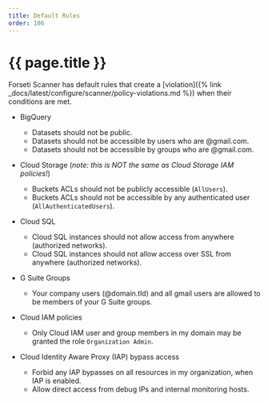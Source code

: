 ```yaml
---
title: Default Rules
order: 106
---
```


# {{ page.title }}

Forseti Scanner has default rules that create a [violation]({% link _docs/latest/configure/scanner/policy-violations.md %})
when their conditions are met.

* BigQuery
  * Datasets should not be public.
  * Datasets should not be accessible by users who are @gmail.com.
  * Datasets should not be accessible by groups who are @gmail.com.
 
* Cloud Storage (_note: this is NOT the same as Cloud Storage IAM policies!_)
  * Buckets ACLs should not be publicly accessible (`AllUsers`).
  * Buckets ACLs should not be accessible by any authenticated user (`AllAuthenticatedUsers`).
 
* Cloud SQL
  * Cloud SQL instances should not allow access from anywhere (authorized networks).
  * Cloud SQL instances should not allow access over SSL from anywhere (authorized networks).
 
* G Suite Groups
  * Your company users (@domain.tld) and all gmail users are allowed to be members of your G Suite groups.
 
* Cloud IAM policies
  * Only Cloud IAM user and group members in my domain may be granted the role `Organization Admin`.

* Cloud Identity Aware Proxy (IAP) bypass access
  * Forbid any IAP bypasses on all resources in my organization, when IAP is enabled.
  * Allow direct access from debug IPs and internal monitoring hosts.
